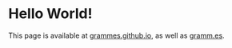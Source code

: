 # Hello World!

This page is available at [grammes.github.io](https://grammes.github.io/), as well as [gramm.es](https://gramm.es/).


